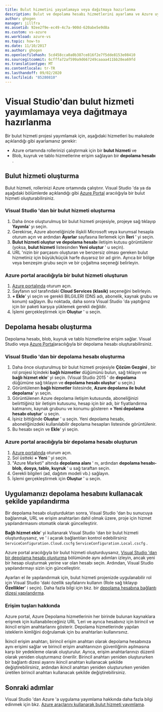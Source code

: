 ```yaml
---
title: Bulut hizmetini yayımlamaya veya dağıtmaya hazırlanma
description: Bulut ve depolama hesabı hizmetlerini ayarlama ve Azure uygulamanızı yapılandırma yordamlarını öğrenin.
author: ghogen
manager: jillfra
ms.assetid: 92ee2f9e-ec49-4c7a-900d-620abe5e9d8a
ms.custom: vs-azure
ms.workload: azure-vs
ms.topic: how-to
ms.date: 11/10/2017
ms.author: ghogen
ms.openlocfilehash: 5cd458cca0a0b387ce816f2e7f5dde8153e08410
ms.sourcegitcommit: 6cfffa72af599a9d667249caaaa411bb28ea69fd
ms.translationtype: MT
ms.contentlocale: tr-TR
ms.lasthandoff: 09/02/2020
ms.locfileid: "85280810"
---
```

# <a name="prepare-to-publish-or-deploy-a-cloud-service-from-visual-studio"></a>Visual Studio'dan bulut hizmeti yayımlamaya veya dağıtmaya hazırlanma

Bir bulut hizmeti projesi yayımlamak için, aşağıdaki hizmetleri bu makalede açıklandığı gibi ayarlamanız gerekir:

* Azure ortamında rollerinizi çalıştırmak için bir **bulut hizmeti** ve
* Blob, kuyruk ve tablo hizmetlerine erişim sağlayan bir **depolama hesabı** .

## <a name="create-a-cloud-service"></a>Bulut hizmeti oluşturma

Bulut hizmeti, rollerinizi Azure ortamında çalıştırır. Visual Studio 'da ya da aşağıdaki bölümlerde açıklandığı gibi [Azure Portal](https://portal.azure.com/) aracılığıyla bir bulut hizmeti oluşturabilirsiniz.

### <a name="create-a-cloud-service-from-visual-studio"></a>Visual Studio 'dan bir bulut hizmeti oluşturma

1. Daha önce oluşturulmuş bir bulut hizmeti projesiyle, projeye sağ tıklayıp **Yayımla**' yı seçin.
1. Gerekirse, Azure aboneliğinizle ilişkili Microsoft veya kurumsal hesapla oturum açın ve ardından **Ayarlar** sayfasına Ilerlemek için **İleri** ' yi seçin.
1. **Bulut hizmeti oluştur ve depolama hesabı** iletişim kutusu görüntülenir (yoksa, **bulut hizmeti** listesinden **Yeni oluştur** ' u seçin).
1. URL 'nizin bir parçasını oluşturan ve benzersiz olması gereken bulut hizmetiniz için büyük/küçük harfe duyarsız bir ad girin. Ayrıca bir bölge veya benzeşim grubu seçin ve bir çoğaltma seçeneği belirleyin.

### <a name="create-a-cloud-service-through-the-azure-portal"></a>Azure portal aracılığıyla bir bulut hizmeti oluşturun

1. [Azure portalında](https://portal.azure.com/) oturum açın.
1. Sayfanın sol tarafındaki **Cloud Services (klasik)** seçeneğini belirleyin.
1. **+ Ekle**' yi seçin ve gerekli BILGILERI (DNS adı, abonelik, kaynak grubu ve konum) sağlayın. Bu noktada, daha sonra Visual Studio 'da yaptığınız için bir paketi karşıya yüklemek gerekli değildir.
1. İşlemi gerçekleştirmek için **Oluştur** ' u seçin.

## <a name="create-a-storage-account"></a>Depolama hesabı oluşturma

Depolama hesabı, blob, kuyruk ve tablo hizmetlerine erişim sağlar. Visual Studio veya [Azure Portal](https://portal.azure.com/)aracılığıyla bir depolama hesabı oluşturabilirsiniz.

### <a name="create-a-storage-account-from-visual-studio"></a>Visual Studio 'dan bir depolama hesabı oluşturma

1. Daha önce oluşturulmuş bir bulut hizmeti projesiyle **Çözüm Gezgini** , bir rol projesi Içindeki **bağlı hizmetler** düğümünü bulun, sağ tıklayın ve **bağlı hizmet ekle**' yi seçin. (Visual Studio 2015 ' de **depolama** düğümüne sağ tıklayın ve **depolama hesabı oluştur**' u seçin.)
1. Görüntülenen **bağlı hizmetler** listesinde, **Azure depolama ile bulut depolama**' yı seçin.
1. Görüntülenen Azure depolama iletişim kutusunda, aboneliğinizi belirttiğiniz bir iletişim kutusunu, hesap için bir adı, bir fiyatlandırma katmanını, kaynak grubunu ve konumu gösteren **+ Yeni depolama hesabı oluştur**' u seçin.
1. İşiniz bittiğinde **Oluştur** ' u seçin. Yeni depolama hesabı, aboneliğinizdeki kullanılabilir depolama hesapları listesinde görüntülenir.
1. Bu hesabı seçin ve **Ekle**' yi seçin.

### <a name="create-a-storage-account-through-the-azure-portal"></a>Azure portal aracılığıyla bir depolama hesabı oluşturun

1. [Azure portalında](https://portal.azure.com/) oturum açın.
1. Sol üstteki **+ Yeni** ' yi seçin.
1. "Azure Marketi" altında **depolama alanı** ' nı, ardından **depolama hesabı-blob, dosya, tablo, kuyruk** ' u sağ taraftan seçin.
1. Gerekli bilgileri (ad, dağıtım modeli vb.) sağlayın.
1. İşlemi gerçekleştirmek için **Oluştur** ' u seçin.

## <a name="configure-your-app-to-use-the-storage-account"></a>Uygulamanızı depolama hesabını kullanacak şekilde yapılandırma

Bir depolama hesabı oluşturduktan sonra, Visual Studio 'dan bu sunucuya bağlanmak, URL ve erişim anahtarları dahil olmak üzere, proje için hizmet yapılandırmasını otomatik olarak güncelleştirir.

**Bağlı hizmet ekle**' yi kullanarak Visual Studio 'dan bir bulut hizmeti oluşturduysanız, ve ' i açarak bağlantıları kontrol edebilirsiniz `ServiceConfiguration.Cloud.cscfg` `ServiceConfiguration.Local.cscfg` .

Azure portal aracılığıyla bir bulut hizmeti oluşturduysanız, [Visual Studio 'dan bir depolama hesabı oluşturma](#create-a-storage-account-from-visual-studio) bölümünde aynı adımları izleyin, ancak yeni bir hesap oluşturmak yerine var olan hesabı seçin. Ardından, Visual Studio yapılandırmayı sizin için güncelleştirir.

Ayarları el ile yapılandırmak için, bulut hizmeti projenizde uygulanabilir rol için Visual Studio 'daki özellik sayfalarını kullanın (Role sağ tıklayıp **Özellikler**' i seçin). Daha fazla bilgi için bkz. bir [depolama hesabına bağlantı dizesi yapılandırma](vs-azure-tools-multiple-services-project-configurations.md#configuring-a-connection-string-for-a-storage-account).

### <a name="about-access-keys"></a>Erişim tuşları hakkında

Azure portal, Azure Depolama hizmetlerinin her birinde bulunan kaynaklara erişmek için kullanabileceğiniz URL 'Leri ve ayrıca hesabınız için birincil ve ikincil erişim anahtarlarını gösterir. Depolama hizmetlerinde yapılan isteklerin kimliğini doğrulamak için bu anahtarları kullanırsınız.

İkincil erişim anahtarı, birincil erişim anahtarı olarak depolama hesabınıza aynı erişimi sağlar ve birincil erişim anahtarınızın güvenliğinin aşılmasına karşı bir yedekleme olarak oluşturulur. Ayrıca, erişim anahtarlarınızı düzenli olarak yeniden oluşturmanız önerilir. Birincil anahtarı yeniden oluştururken bir bağlantı dizesi ayarını ikincil anahtarı kullanacak şekilde değiştirebilirsiniz, ardından ikincil anahtarı yeniden oluştururken yeniden üretilen birincil anahtarı kullanacak şekilde değiştirebilirsiniz.

## <a name="next-steps"></a>Sonraki adımlar

Visual Studio 'dan Azure 'a uygulama yayımlama hakkında daha fazla bilgi edinmek için bkz. [Azure araçlarını kullanarak bulut hizmeti yayımlama](vs-azure-tools-publishing-a-cloud-service.md).
